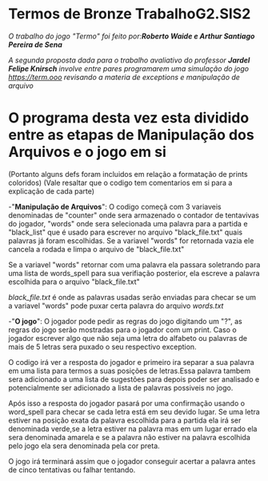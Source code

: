 # Termos de Bronze TrabalhoG2.SIS2 

*O trabalho do jogo "Termo" foi feito por:**Roberto Waide e Arthur Santiago Pereira de Sena***

*A segunda proposta dada para o trabalho avaliativo do professor* ***Jardel Felipe Knirsch*** *involve entre pares programarem uma simulação do jogo https://term.ooo revisando a materia de exceptions e manipulação de arquivo*

# O programa desta vez esta dividido entre as etapas de Manipulação dos Arquivos e o jogo em si
(Portanto alguns defs foram incluidos em relação a formatação de prints coloridos)
(Vale resaltar que o codigo tem comentarios em si para a explicação de cada parte)



-"**Manipulação de Arquivos**": O codigo começã com 3 variaveis denominadas de "counter" onde sera armazenado o contador de tentavivas do jogador, "words" onde sera selecionada uma palavra para a partida e "black_list" que é usado para escrever no arquivo "black_file.txt" quais palavras já foram escolhidas. Se a variavel "words" for retornada vazia ele cancela a rodada e limpa o arquivo de "black_file.txt"

Se a variavel "words" retornar com uma palavra ela passara soletrando para uma lista de words_spell para sua verifiação posterior, ela escreve a palavra escolhida para o arquivo "black_file.txt" 

*black_file.txt* é onde as palavras usadas serão enviadas para checar se um a variavel  "words" pode puxar certa palavra do arquivo *words.txt*



-"**O jogo**": O jogador pode pedir as regras do jogo digitando um "?", as regras do jogo serão mostradas para o jogador com um print. Caso o jogador escrever algo que não seja uma letra do alfabeto ou palavras de mais de 5 letras sera puxado o seu respectivo exception.

O codigo irá ver a resposta do jogador e primeiro ira separar a sua palavra em uma lista para termos a suas posições de letras.Essa palavra tambem sera adicionado a uma lista de sugestões para depois poder ser analisado e potencialmente ser adicionado a lista de palavras possiveis no jogo. 

Após isso a resposta do jogador pasará por uma confirmação usando o word_spell para checar se cada letra está em seu devido lugar. Se uma letra estiver na posição exata da palavra escolhida para a partida ela irá ser denominada verde,se a letra estiver na palavra mas em um lugar errado ela sera denominada amarela e se a palavra não estiver na palavra escolhida pelo jogo ela sera denominada pela cor preta.

O jogo irá terminará assim que o jogador conseguir acertar a palavra antes de cinco tentativas ou falhar tentando.

